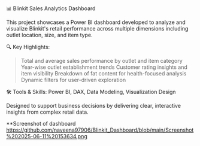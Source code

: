 📊 Blinkit Sales Analytics Dashboard

This project showcases a Power BI dashboard developed to analyze and visualize Blinkit's retail performance across multiple dimensions including outlet location, size, and item type.

🔍 Key Highlights:
> Total and average sales performance by outlet and item category
> Year-wise outlet establishment trends
> Customer rating insights and item visibility
> Breakdown of fat content for health-focused analysis
> Dynamic filters for user-driven exploration

🛠 Tools & Skills:
Power BI, DAX, Data Modeling, Visualization Design

Designed to support business decisions by delivering clear, interactive insights from complex retail data.

**Screenshot of dashboard
https://github.com/naveena97906/Blinkit_Dashboard/blob/main/Screenshot%202025-06-11%20153634.png

